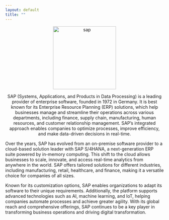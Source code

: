 ```yaml
---
layout: default
title: ""
---
```

<p align="center"><img width="200" src="https://www.google.com/imgres?q=sap&imgurl=https%3A%2F%2Fupload.wikimedia.org%2Fwikipedia%2Fcommons%2Fthumb%2F5%2F59%2FSAP_2011_logo.svg%2F1200px-SAP_2011_logo.svg.png&imgrefurl=https%3A%2F%2Fen.wikipedia.org%2Fwiki%2FSAP&docid=403En1J1CPN8VM&tbnid=5OjvWLU-HqyhIM&vet=12ahUKEwixtIDt_aiLAxXUklYBHRu6OS0QM3oECBcQAA..i&w=1200&h=594&hcb=2&ved=2ahUKEwixtIDt_aiLAxXUklYBHRu6OS0QM3oECBcQAA" alt="sap">
<p align="center">SAP (Systems, Applications, and Products in Data Processing) is a leading provider of enterprise software, founded in 1972 in Germany. 
It is best known for its Enterprise Resource Planning (ERP) solutions, which help businesses manage and streamline their operations across various departments, including finance, supply chain, manufacturing, human resources, and customer relationship management. 
SAP’s integrated approach enables companies to optimize processes, improve efficiency, and make data-driven decisions in real-time.</p>

Over the years, SAP has evolved from an on-premise software provider to a cloud-based solution leader with SAP S/4HANA, a next-generation ERP suite powered by in-memory computing.
This shift to the cloud allows businesses to scale, innovate, and access real-time analytics from anywhere in the world. 
SAP offers tailored solutions for different industries, including manufacturing, retail, healthcare, and finance, making it a versatile choice for companies of all sizes.

Known for its customization options, SAP enables organizations to adapt its software to their unique requirements. 
Additionally, the platform supports advanced technologies such as AI, machine learning, and IoT, helping companies automate processes and achieve greater agility. 
With its global reach and comprehensive offerings, SAP continues to be a key player in transforming business operations and driving digital transformation.
